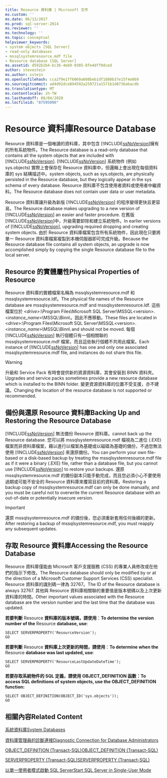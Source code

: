 ```yaml
---
title: Resource 資料庫 | Microsoft 文件
ms.custom: ''
ms.date: 06/13/2017
ms.prod: sql-server-2014
ms.reviewer: ''
ms.technology: ''
ms.topic: conceptual
helpviewer_keywords:
- system objects [SQL Server]
- read-only databases
- mssqlsystemresource.mdf file
- Resource database [SQL Server]
ms.assetid: d592b2b4-bc36-4eb9-9385-8fe4dff0dced
author: stevestein
ms.author: sstein
ms.openlocfilehash: cca2f9e1ff6069a608beb1df1880b37e15f4e869
ms.sourcegitcommit: ad4d92dce894592a259721a1571b1d8736abacdb
ms.translationtype: MT
ms.contentlocale: zh-TW
ms.lasthandoff: 08/04/2020
ms.locfileid: "87595096"
---
```

# <a name="resource-database"></a><span data-ttu-id="9691d-102">Resource 資料庫</span><span class="sxs-lookup"><span data-stu-id="9691d-102">Resource Database</span></span>
  <span data-ttu-id="9691d-103">Resource 資料庫是一個唯讀的資料庫，其中包含 [!INCLUDE[ssNoVersion](../../includes/ssnoversion-md.md)]擁有的所有系統物件。</span><span class="sxs-lookup"><span data-stu-id="9691d-103">The Resource database is a read-only database that contains all the system objects that are included with [!INCLUDE[ssNoVersion](../../includes/ssnoversion-md.md)].</span></span> [!INCLUDE[ssNoVersion](../../includes/ssnoversion-md.md)] <span data-ttu-id="9691d-104">系統物件 (例如 sys.objects) 實際上會保存在 Resource 資料庫中，但邏輯上會出現在每個資料庫的 sys 結構描述中。</span><span class="sxs-lookup"><span data-stu-id="9691d-104">system objects, such as sys.objects, are physically persisted in the Resource database, but they logically appear in the sys schema of every database.</span></span> <span data-ttu-id="9691d-105">Resource 資料庫不包含使用者資料或使用者中繼資料。</span><span class="sxs-lookup"><span data-stu-id="9691d-105">The Resource database does not contain user data or user metadata.</span></span>  
  
 <span data-ttu-id="9691d-106">Resource 資料庫讓升級為新版 [!INCLUDE[ssNoVersion](../../includes/ssnoversion-md.md)] 的程序變得更快且更容易。</span><span class="sxs-lookup"><span data-stu-id="9691d-106">The Resource database makes upgrading to a new version of [!INCLUDE[ssNoVersion](../../includes/ssnoversion-md.md)] an easier and faster procedure.</span></span> <span data-ttu-id="9691d-107">在舊版 [!INCLUDE[ssNoVersion](../../includes/ssnoversion-md.md)]中，升級需要卸除和建立系統物件。</span><span class="sxs-lookup"><span data-stu-id="9691d-107">In earlier versions of [!INCLUDE[ssNoVersion](../../includes/ssnoversion-md.md)], upgrading required dropping and creating system objects.</span></span> <span data-ttu-id="9691d-108">由於 Resource 資料庫檔案包含所有系統物件，因此現在只要將單一 Resource 資料庫檔案複製到本機伺服器即可完成升級。</span><span class="sxs-lookup"><span data-stu-id="9691d-108">Because the Resource database file contains all system objects, an upgrade is now accomplished simply by copying the single Resource database file to the local server.</span></span>  
  
## <a name="physical-properties-of-resource"></a><span data-ttu-id="9691d-109">Resource 的實體屬性</span><span class="sxs-lookup"><span data-stu-id="9691d-109">Physical Properties of Resource</span></span>  
 <span data-ttu-id="9691d-110">Resource 資料庫的實體檔案名稱為 mssqlsystemresource.mdf 和 mssqlsystemresource.ldf。</span><span class="sxs-lookup"><span data-stu-id="9691d-110">The physical file names of the Resource database are mssqlsystemresource.mdf and mssqlsystemresource.ldf.</span></span> <span data-ttu-id="9691d-111">這些檔案位於 \<*drive*>:\Program Files\Microsoft SQL Server\MSSQL\<version>.\<*instance_name*>\MSSQL\Binn\，因此不應移動。</span><span class="sxs-lookup"><span data-stu-id="9691d-111">These files are located in \<*drive*>:\Program Files\Microsoft SQL Server\MSSQL\<version>.\<*instance_name*>\MSSQL\Binn\ and should not be moved.</span></span> <span data-ttu-id="9691d-112">每個 [!INCLUDE[ssNoVersion](../../includes/ssnoversion-md.md)] 執行個體只有一個相關聯的 mssqlsystemresource.mdf 檔案，而且這些執行個體不共用此檔案。</span><span class="sxs-lookup"><span data-stu-id="9691d-112">Each instance of [!INCLUDE[ssNoVersion](../../includes/ssnoversion-md.md)] has one and only one associated mssqlsystemresource.mdf file, and instances do not share this file.</span></span>  
  
> [!WARNING]  
>  <span data-ttu-id="9691d-113">升級和 Service Pack 有時會提供新的資源資料庫，其會安裝到 BINN 資料夾。</span><span class="sxs-lookup"><span data-stu-id="9691d-113">Upgrades and service packs sometimes provide a new resource database which is installed to the BINN folder.</span></span> <span data-ttu-id="9691d-114">變更資源資料庫的位置不受支援，亦不建議。</span><span class="sxs-lookup"><span data-stu-id="9691d-114">Changing the location of the resource database is not supported or recommended.</span></span>  
  
## <a name="backing-up-and-restoring-the-resource-database"></a><span data-ttu-id="9691d-115">備份與還原 Resource 資料庫</span><span class="sxs-lookup"><span data-stu-id="9691d-115">Backing Up and Restoring the Resource Database</span></span>  
 [!INCLUDE[ssNoVersion](../../includes/ssnoversion-md.md)] <span data-ttu-id="9691d-116">無法備份 Resource 資料庫。</span><span class="sxs-lookup"><span data-stu-id="9691d-116">cannot back up the Resource database.</span></span> <span data-ttu-id="9691d-117">您可以將 mssqlsystemresource.mdf 檔視為二進位 (.EXE) 檔案而非資料庫檔案，藉以進行以檔案為基礎或以磁碟為基礎的備份，不過您無法使用 [!INCLUDE[ssNoVersion](../../includes/ssnoversion-md.md)] 來還原備份。</span><span class="sxs-lookup"><span data-stu-id="9691d-117">You can perform your own file-based or a disk-based backup by treating the mssqlsystemresource.mdf file as if it were a binary (.EXE) file, rather than a database file, but you cannot use [!INCLUDE[ssNoVersion](../../includes/ssnoversion-md.md)] to restore your backups.</span></span> <span data-ttu-id="9691d-118">還原 mssqlsystemresource.mdf 的備份副本只能手動完成，而且您必須小心不要使用過期或可能不安全的 Resource 資料庫來覆寫目前的資料庫。</span><span class="sxs-lookup"><span data-stu-id="9691d-118">Restoring a backup copy of mssqlsystemresource.mdf can only be done manually, and you must be careful not to overwrite the current Resource database with an out-of-date or potentially insecure version.</span></span>  
  
> [!IMPORTANT]  
>  <span data-ttu-id="9691d-119">還原 mssqlsystemresource.mdf 的備份後，您必須重新套用任何後續的更新。</span><span class="sxs-lookup"><span data-stu-id="9691d-119">After restoring a backup of mssqlsystemresource.mdf, you must reapply any subsequent updates.</span></span>  
  
## <a name="accessing-the-resource-database"></a><span data-ttu-id="9691d-120">存取 Resource 資料庫</span><span class="sxs-lookup"><span data-stu-id="9691d-120">Accessing the Resource Database</span></span>  
 <span data-ttu-id="9691d-121">Resource 資料庫僅能由 Microsoft 客戶支援服務 (CSS) 的專業人員修改或在他們的指示下修改。</span><span class="sxs-lookup"><span data-stu-id="9691d-121">The Resource database should only be modified by or at the direction of a Microsoft Customer Support Services (CSS) specialist.</span></span> <span data-ttu-id="9691d-122">Resource 資料庫的識別碼一律為 32767。</span><span class="sxs-lookup"><span data-stu-id="9691d-122">The ID of the Resource database is always 32767.</span></span> <span data-ttu-id="9691d-123">其他與 Resource 資料庫相關聯的重要值是版本號碼以及上次更新資料庫的時間。</span><span class="sxs-lookup"><span data-stu-id="9691d-123">Other important values associated with the Resource database are the version number and the last time that the database was updated.</span></span>  
  
 <span data-ttu-id="9691d-124">**若要判斷** Resource **資料庫的版本號碼，請使用**：</span><span class="sxs-lookup"><span data-stu-id="9691d-124">**To determine the version number of the** Resource **database, use**:</span></span>  
  
```  
SELECT SERVERPROPERTY('ResourceVersion');  
GO  
```  
  
 <span data-ttu-id="9691d-125">**若要判斷** Resource **資料庫上次更新的時間，請使用**：</span><span class="sxs-lookup"><span data-stu-id="9691d-125">**To determine when the** Resource **database was last updated, use**:</span></span>  
  
```  
SELECT SERVERPROPERTY('ResourceLastUpdateDateTime');  
GO  
```  
  
 <span data-ttu-id="9691d-126">**若要存取系統物件的 SQL 定義，請使用 OBJECT_DEFINITION 函數：**</span><span class="sxs-lookup"><span data-stu-id="9691d-126">**To access SQL definitions of system objects, use the OBJECT_DEFINITION function:**</span></span>  
  
```  
SELECT OBJECT_DEFINITION(OBJECT_ID('sys.objects'));  
GO  
```  
  
## <a name="related-content"></a><span data-ttu-id="9691d-127">相關內容</span><span class="sxs-lookup"><span data-stu-id="9691d-127">Related Content</span></span>  
 [<span data-ttu-id="9691d-128">系統資料庫</span><span class="sxs-lookup"><span data-stu-id="9691d-128">System Databases</span></span>](system-databases.md)  
  
 [<span data-ttu-id="9691d-129">資料庫管理員的診斷連接</span><span class="sxs-lookup"><span data-stu-id="9691d-129">Diagnostic Connection for Database Administrators</span></span>](../../database-engine/configure-windows/diagnostic-connection-for-database-administrators.md)  
  
 [<span data-ttu-id="9691d-130">OBJECT_DEFINITION &#40;Transact-SQL&#41;</span><span class="sxs-lookup"><span data-stu-id="9691d-130">OBJECT_DEFINITION &#40;Transact-SQL&#41;</span></span>](/sql/t-sql/functions/object-definition-transact-sql)  
  
 [<span data-ttu-id="9691d-131">SERVERPROPERTY &#40;Transact-SQL&#41;</span><span class="sxs-lookup"><span data-stu-id="9691d-131">SERVERPROPERTY &#40;Transact-SQL&#41;</span></span>](/sql/t-sql/functions/serverproperty-transact-sql)  
  
 [<span data-ttu-id="9691d-132">以單一使用者模式啟動 SQL Server</span><span class="sxs-lookup"><span data-stu-id="9691d-132">Start SQL Server in Single-User Mode</span></span>](../../database-engine/configure-windows/start-sql-server-in-single-user-mode.md)  
  
  
